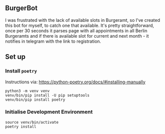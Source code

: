 ## BurgerBot

I was frustrated with the lack of available slots in Burgeramt, so I've created this bot for myself, to catch one that available. It's pretty straightforward, once per 30 seconds it parses page with all appointments in all Berlin Burgeramts and if there is available slot for current and next month - it notifies in telegram with the link to registration.

## Set up

### Install `poetry`

Instructions via: https://python-poetry.org/docs/#installing-manually

```
python3 -m venv venv
venv/bin/pip install -U pip setuptools
venv/bin/pip install poetry
```

### Initialise Development Environment

```
source venv/bin/activate
poetry install
```
